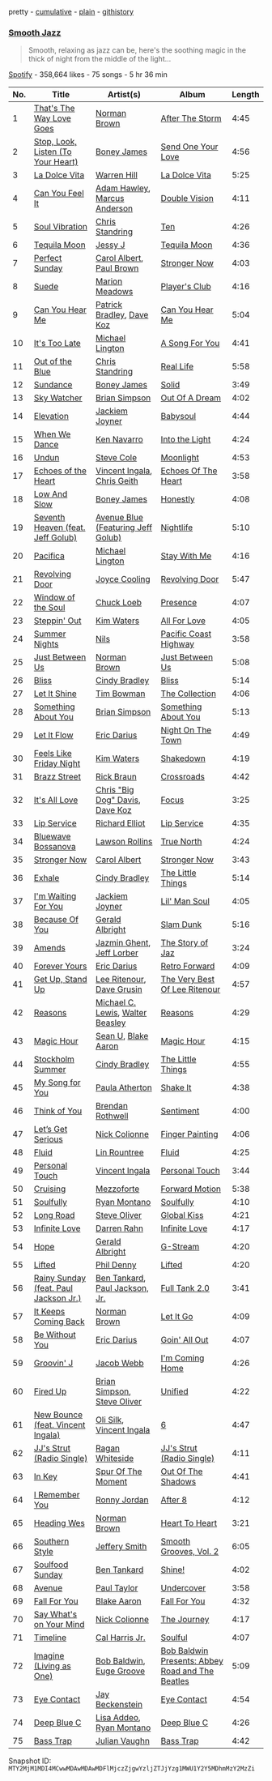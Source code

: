 pretty - [cumulative](/playlists/cumulative/37i9dQZF1DXdwTUxmGKrdN.md) - [plain](/playlists/plain/37i9dQZF1DXdwTUxmGKrdN) - [githistory](https://github.githistory.xyz/mackorone/spotify-playlist-archive/blob/main/playlists/plain/37i9dQZF1DXdwTUxmGKrdN)

### [Smooth Jazz](https://open.spotify.com/playlist/37i9dQZF1DXdwTUxmGKrdN)

> Smooth, relaxing as jazz can be, here's the soothing magic in the thick of night from the middle of the light...

[Spotify](https://open.spotify.com/user/spotify) - 358,664 likes - 75 songs - 5 hr 36 min

| No. | Title | Artist(s) | Album | Length |
|---|---|---|---|---|
| 1 | [That's The Way Love Goes](https://open.spotify.com/track/6UkHSbQcqBwWZr98OSELoL) | [Norman Brown](https://open.spotify.com/artist/79kOOyVKcrCOKDnzcDHsia) | [After The Storm](https://open.spotify.com/album/5vhTq5K0zLlKHovFu7MpWj) | 4:45 |
| 2 | [Stop, Look, Listen \(To Your Heart\)](https://open.spotify.com/track/24Wg5AQK6AaNyZBTpL1unQ) | [Boney James](https://open.spotify.com/artist/1sBRcMH8DDR8Nsk2RoJmjS) | [Send One Your Love](https://open.spotify.com/album/7g5WWkH9quZp6S3lxDBCV6) | 4:56 |
| 3 | [La Dolce Vita](https://open.spotify.com/track/1l9IRtd8omIqlGxYYzmyLv) | [Warren Hill](https://open.spotify.com/artist/3zayLOSNLcQFtRrufIbMdS) | [La Dolce Vita](https://open.spotify.com/album/6R13k9llyr3fWRDwKzmjDo) | 5:25 |
| 4 | [Can You Feel It](https://open.spotify.com/track/1mYIkTdWul7A4NYS3cKR2g) | [Adam Hawley](https://open.spotify.com/artist/1lWqhDiZ2OtpsJsQFtXsKX), [Marcus Anderson](https://open.spotify.com/artist/74w7jlHFeZ4x6cHFaHfHtf) | [Double Vision](https://open.spotify.com/album/6mIX3C4SR09oQqMF74NVlL) | 4:11 |
| 5 | [Soul Vibration](https://open.spotify.com/track/5KaSTemL2bEHw5HDFFIZyB) | [Chris Standring](https://open.spotify.com/artist/1XeMzpgjVKU2dR5xXaZLut) | [Ten](https://open.spotify.com/album/6vw1IOlxgQy2otoKPOng7e) | 4:26 |
| 6 | [Tequila Moon](https://open.spotify.com/track/4qkdBTRPwojWnqGcUSVQ3Z) | [Jessy J](https://open.spotify.com/artist/4WrtIP5PIekZwaAZo1tb0x) | [Tequila Moon](https://open.spotify.com/album/49n82PnSnIi9LFveKPH6h5) | 4:36 |
| 7 | [Perfect Sunday](https://open.spotify.com/track/3y9l6PAbOOGYBH1AY4XaTO) | [Carol Albert](https://open.spotify.com/artist/3o1J5y4sY6jg1sOvF69qnm), [Paul Brown](https://open.spotify.com/artist/4Hisv12GBxgMUsB2eBW5jy) | [Stronger Now](https://open.spotify.com/album/2rE6572rB3fOGktDLQWzdC) | 4:03 |
| 8 | [Suede](https://open.spotify.com/track/4F00pGa6rKvXx043AXvowT) | [Marion Meadows](https://open.spotify.com/artist/46PWlvjKg5zNakteW1CJkG) | [Player's Club](https://open.spotify.com/album/1Wpwzf5A9HPGwZx0Eolf2U) | 4:16 |
| 9 | [Can You Hear Me](https://open.spotify.com/track/049VqBETqY4gIRJuOJyQuF) | [Patrick Bradley](https://open.spotify.com/artist/6z9nWRXEPunshulSa2lwck), [Dave Koz](https://open.spotify.com/artist/0ZcJXldoq09BRIMl0Qh1Vm) | [Can You Hear Me](https://open.spotify.com/album/2MkCZIFcfWCjsQtdunZrU5) | 5:04 |
| 10 | [It's Too Late](https://open.spotify.com/track/3Zwphwi81qVI7ucNusDSRq) | [Michael Lington](https://open.spotify.com/artist/23P8kVBVyDkO8s6sn1QDre) | [A Song For You](https://open.spotify.com/album/51ilWc2VBkdoBQOUIohhil) | 4:41 |
| 11 | [Out of the Blue](https://open.spotify.com/track/5pQQjMOsR4HjuO94AEXTqX) | [Chris Standring](https://open.spotify.com/artist/1XeMzpgjVKU2dR5xXaZLut) | [Real Life](https://open.spotify.com/album/7DvHuhuhqmJSQZenm73mSv) | 5:58 |
| 12 | [Sundance](https://open.spotify.com/track/0t7lbaAiA6zU79AMi1Eb7K) | [Boney James](https://open.spotify.com/artist/1sBRcMH8DDR8Nsk2RoJmjS) | [Solid](https://open.spotify.com/album/1YcK4A5I2wdtgDJZ8Cht0F) | 3:49 |
| 13 | [Sky Watcher](https://open.spotify.com/track/6M5Zlr1uSlLksVBVy5q6uq) | [Brian Simpson](https://open.spotify.com/artist/4uIdP3jwyR0xifCS2FYS3o) | [Out Of A Dream](https://open.spotify.com/album/3e1fT9twS7LjpTQdtqGNDN) | 4:02 |
| 14 | [Elevation](https://open.spotify.com/track/6mpc681Hb9vbr4tFZJ7Jfc) | [Jackiem Joyner](https://open.spotify.com/artist/7v8LpmcY0BFVhJCispRDgg) | [Babysoul](https://open.spotify.com/album/7zQNd6E29iEUod4hAFmUMs) | 4:44 |
| 15 | [When We Dance](https://open.spotify.com/track/09N0r6vIBIEbqcpuAYvKEL) | [Ken Navarro](https://open.spotify.com/artist/6qA8zAyPYgmtPQtQz2G96a) | [Into the Light](https://open.spotify.com/album/0m7W6loD5NV43ua1FOSarR) | 4:24 |
| 16 | [Undun](https://open.spotify.com/track/1jMPe92ML6hOCBJLssrUSh) | [Steve Cole](https://open.spotify.com/artist/6rpOQ4XZKUz0ayWSMgvmWb) | [Moonlight](https://open.spotify.com/album/0eiTPubpV0bt3BVvwBxdVk) | 4:53 |
| 17 | [Echoes of the Heart](https://open.spotify.com/track/4NHXOCiSoFcbPkT1NZOChb) | [Vincent Ingala](https://open.spotify.com/artist/1tPdDNZNPVa7NOQ6S0A5x7), [Chris Geith](https://open.spotify.com/artist/3St6VrtnX5WUVFNNcX1DBb) | [Echoes Of The Heart](https://open.spotify.com/album/7xWREx7N4D17yDHq7iSzRP) | 3:58 |
| 18 | [Low And Slow](https://open.spotify.com/track/7pRfQ35Qo8a9mZ8TfbTjVA) | [Boney James](https://open.spotify.com/artist/1sBRcMH8DDR8Nsk2RoJmjS) | [Honestly](https://open.spotify.com/album/790ImJoB1GlVByP5owbzpO) | 4:08 |
| 19 | [Seventh Heaven \(feat\. Jeff Golub\)](https://open.spotify.com/track/2ZZ6st5XTa8wDNqsE1bHa7) | [Avenue Blue \(Featuring Jeff Golub\)](https://open.spotify.com/artist/2TQGAlirZ6ePbgec2TvLK9) | [Nightlife](https://open.spotify.com/album/2EnhcAGKSkoGRFiY6xd1ke) | 5:10 |
| 20 | [Pacifica](https://open.spotify.com/track/4zfF62Jy2mtNCG2wlGy2VK) | [Michael Lington](https://open.spotify.com/artist/23P8kVBVyDkO8s6sn1QDre) | [Stay With Me](https://open.spotify.com/album/0ivqeO68UTwDwuaVIo0sU3) | 4:16 |
| 21 | [Revolving Door](https://open.spotify.com/track/7v6XfSM2XpK6KEVyn4Ud73) | [Joyce Cooling](https://open.spotify.com/artist/44GiVGTGkzAmI1OGZcypec) | [Revolving Door](https://open.spotify.com/album/27oaatzsezS61BzFb69ZFc) | 5:47 |
| 22 | [Window of the Soul](https://open.spotify.com/track/32eDGGkGf1lcJ8aWrjGhFO) | [Chuck Loeb](https://open.spotify.com/artist/02L5Rmh1RtTbHOBdzPzfoQ) | [Presence](https://open.spotify.com/album/3y3NkJMbTM1JLwrDKxEFZb) | 4:07 |
| 23 | [Steppin' Out](https://open.spotify.com/track/2vw0o63DPh9SEAtWN3kRgM) | [Kim Waters](https://open.spotify.com/artist/6kgHtfY7ECO4JWbOpXOu4I) | [All For Love](https://open.spotify.com/album/13krE6l2QQwdBpjbPA5FwE) | 4:05 |
| 24 | [Summer Nights](https://open.spotify.com/track/61S3v0zujG9J171zdMEap7) | [Nils](https://open.spotify.com/artist/1vzmLZbXh0Bw5Kz5U4iIyB) | [Pacific Coast Highway](https://open.spotify.com/album/3dN9WXJltGklnpGhEkVbcQ) | 3:58 |
| 25 | [Just Between Us](https://open.spotify.com/track/4pa23KNAU2ul1REZDMJsAz) | [Norman Brown](https://open.spotify.com/artist/79kOOyVKcrCOKDnzcDHsia) | [Just Between Us](https://open.spotify.com/album/1nRaXHXH4pT2yfyHAhCsx5) | 5:08 |
| 26 | [Bliss](https://open.spotify.com/track/0fOtanczwW8mMxg9tnIeDc) | [Cindy Bradley](https://open.spotify.com/artist/5qiEZz19psMDf9UPQUao4J) | [Bliss](https://open.spotify.com/album/6HSCZiP4hxorBB2gOIQlxe) | 5:14 |
| 27 | [Let It Shine](https://open.spotify.com/track/18V3WdhlafZXWC2uAXVEf9) | [Tim Bowman](https://open.spotify.com/artist/0lVHG6dLy7suf4FaubTzF5) | [The Collection](https://open.spotify.com/album/3hJBjYNUVY7vSITE8GZ3QV) | 4:06 |
| 28 | [Something About You](https://open.spotify.com/track/06vu8fZlTlL7okvLGzhr47) | [Brian Simpson](https://open.spotify.com/artist/4uIdP3jwyR0xifCS2FYS3o) | [Something About You](https://open.spotify.com/album/5EHFd3yxzZdDvUiRuwSsTR) | 5:13 |
| 29 | [Let It Flow](https://open.spotify.com/track/3fV8jbhyPEBcltw5d79W1s) | [Eric Darius](https://open.spotify.com/artist/39HDjLbYtWrCQrqpl9sOX8) | [Night On The Town](https://open.spotify.com/album/6d7FWLGkFqF4i4hsksCzvq) | 4:49 |
| 30 | [Feels Like Friday Night](https://open.spotify.com/track/3bDsnnpzrp67FMcHmxOCFQ) | [Kim Waters](https://open.spotify.com/artist/6kgHtfY7ECO4JWbOpXOu4I) | [Shakedown](https://open.spotify.com/album/1V6grlJgOrbatTYJAhfrFL) | 4:19 |
| 31 | [Brazz Street](https://open.spotify.com/track/6ldCioYjj4oYp0hrvD3zFh) | [Rick Braun](https://open.spotify.com/artist/4ThkLup6LmqCUuHuG434zZ) | [Crossroads](https://open.spotify.com/album/311JJvbG6VDhP5NDPutK1B) | 4:42 |
| 32 | [It's All Love](https://open.spotify.com/track/5popJgopB341MpiXxfmFB5) | [Chris "Big Dog" Davis](https://open.spotify.com/artist/057eeHuaF5QTCQ76X2PRZ5), [Dave Koz](https://open.spotify.com/artist/0ZcJXldoq09BRIMl0Qh1Vm) | [Focus](https://open.spotify.com/album/2HPhFHjp8sp4q06IxjLyxH) | 3:25 |
| 33 | [Lip Service](https://open.spotify.com/track/1zTSI03CU30W7w0b6Wxpx7) | [Richard Elliot](https://open.spotify.com/artist/6eLlZ44VYhHnvuRet0qTuH) | [Lip Service](https://open.spotify.com/album/2OJdOCWFoUbOpS3azmEou4) | 4:35 |
| 34 | [Bluewave Bossanova](https://open.spotify.com/track/2QOqnhCrTIqTLzByQD7YQJ) | [Lawson Rollins](https://open.spotify.com/artist/3blOsom4oRo6dAN4TB7xpv) | [True North](https://open.spotify.com/album/3ym18a0dExcRA2VNAMAVBm) | 4:24 |
| 35 | [Stronger Now](https://open.spotify.com/track/1ldNcaMyLRYnRgYORskmlX) | [Carol Albert](https://open.spotify.com/artist/3o1J5y4sY6jg1sOvF69qnm) | [Stronger Now](https://open.spotify.com/album/2rE6572rB3fOGktDLQWzdC) | 3:43 |
| 36 | [Exhale](https://open.spotify.com/track/5w4bufYITsxPjmG7xSu8Ga) | [Cindy Bradley](https://open.spotify.com/artist/5qiEZz19psMDf9UPQUao4J) | [The Little Things](https://open.spotify.com/album/2orWEnZfLJkxx3c5QAomvZ) | 5:14 |
| 37 | [I'm Waiting For You](https://open.spotify.com/track/2Wn7ZtdXyJ9uGBg2j6VvZR) | [Jackiem Joyner](https://open.spotify.com/artist/7v8LpmcY0BFVhJCispRDgg) | [Lil' Man Soul](https://open.spotify.com/album/3GPPcFHouTopuZons7w27s) | 4:05 |
| 38 | [Because Of You](https://open.spotify.com/track/6neOhWrEXAny5DKmVGnlHo) | [Gerald Albright](https://open.spotify.com/artist/3bhckpkRmz8mqONUceSutp) | [Slam Dunk](https://open.spotify.com/album/4abjBabp4Ce9MIShgUqsBy) | 5:16 |
| 39 | [Amends](https://open.spotify.com/track/7InZJZjLe2rbSlVBL4PLXU) | [Jazmin Ghent](https://open.spotify.com/artist/1ObapCOA0O7mr2wXFKEDNY), [Jeff Lorber](https://open.spotify.com/artist/3JC3BBlfImI0p9y2na0bHK) | [The Story of Jaz](https://open.spotify.com/album/6YWAbLwA22QPzqldQhpeh3) | 3:24 |
| 40 | [Forever Yours](https://open.spotify.com/track/2RrsWRwIovqT8NXqVohHJo) | [Eric Darius](https://open.spotify.com/artist/39HDjLbYtWrCQrqpl9sOX8) | [Retro Forward](https://open.spotify.com/album/6cF2eSwNvRcS8K1nYzI0tT) | 4:09 |
| 41 | [Get Up, Stand Up](https://open.spotify.com/track/5XhuPA2XvYOeYJ8Lwn2Dnx) | [Lee Ritenour](https://open.spotify.com/artist/1nDqTUspmq8IXhcEZT93iq), [Dave Grusin](https://open.spotify.com/artist/0SPkat5bgfP5wo2kbqZIwu) | [The Very Best Of Lee Ritenour](https://open.spotify.com/album/4hi6b3yGFoaq4gyqhhGZJi) | 4:57 |
| 42 | [Reasons](https://open.spotify.com/track/1rhgEbGtMVOARoVGssCQDr) | [Michael C\. Lewis](https://open.spotify.com/artist/5eVoGHjBlD2E3OWOyAtPS4), [Walter Beasley](https://open.spotify.com/artist/6tBzJqpqRAPyJFR4Rq0yBP) | [Reasons](https://open.spotify.com/album/5qAM5T1dtZgsbjRJeknBiB) | 4:29 |
| 43 | [Magic Hour](https://open.spotify.com/track/1AbQCUGbvIbO2NUen6tVAg) | [Sean U](https://open.spotify.com/artist/0z87sJVJOzK2uqJ4lsxUdE), [Blake Aaron](https://open.spotify.com/artist/5DnSgdQvmYD6yU1Sp7Ik56) | [Magic Hour](https://open.spotify.com/album/5kirzWW6pF16lE8OHhuPiz) | 4:15 |
| 44 | [Stockholm Summer](https://open.spotify.com/track/7nDChpaHBKx9ZCJmEcTdtX) | [Cindy Bradley](https://open.spotify.com/artist/5qiEZz19psMDf9UPQUao4J) | [The Little Things](https://open.spotify.com/album/2orWEnZfLJkxx3c5QAomvZ) | 4:55 |
| 45 | [My Song for You](https://open.spotify.com/track/2WkpgjnqTOPCi60IvlDtvB) | [Paula Atherton](https://open.spotify.com/artist/22aM32I9ao0SJOxWXrsNO6) | [Shake It](https://open.spotify.com/album/0fxC7twA5PZ0J5LngaiZbP) | 4:38 |
| 46 | [Think of You](https://open.spotify.com/track/73p8Mzp41RUDQtbe52JWHu) | [Brendan Rothwell](https://open.spotify.com/artist/5RABpAgeEQTwa2yoatfUQQ) | [Sentiment](https://open.spotify.com/album/7hML0wQpcGtknLxvlvFuR7) | 4:00 |
| 47 | [Let’s Get Serious](https://open.spotify.com/track/2vSHFGFj1iS7QcCzLwi6Rm) | [Nick Colionne](https://open.spotify.com/artist/2sCtM9BmF4hSfiwEwiAm5l) | [Finger Painting](https://open.spotify.com/album/5Bc13DoOtM3LFdmx4Jl7oM) | 4:06 |
| 48 | [Fluid](https://open.spotify.com/track/2OCteRb2LiiMEN6XA2cqaL) | [Lin Rountree](https://open.spotify.com/artist/4SVXSNL59kiSLgjwZeEfDg) | [Fluid](https://open.spotify.com/album/29nL9iA8XbL1Bt726I7XUH) | 4:25 |
| 49 | [Personal Touch](https://open.spotify.com/track/5xwCm9tEVl3FAXqnWZfmp3) | [Vincent Ingala](https://open.spotify.com/artist/1tPdDNZNPVa7NOQ6S0A5x7) | [Personal Touch](https://open.spotify.com/album/216P40TI4bEO6qLkDmnni3) | 3:44 |
| 50 | [Cruising](https://open.spotify.com/track/6LyFVLSOjBL9gh5Q6fwAVK) | [Mezzoforte](https://open.spotify.com/artist/53LlrTpfGrdZS8QyBUxrVs) | [Forward Motion](https://open.spotify.com/album/6vAEljyy7bkYUYG5RYahVe) | 5:38 |
| 51 | [Soulfully](https://open.spotify.com/track/6QIv6nsWBk84KgNbN618O8) | [Ryan Montano](https://open.spotify.com/artist/60c1zWUz1UhsnemRwziySF) | [Soulfully](https://open.spotify.com/album/4bRm3UKAKAmfLJ6bWuDigT) | 4:10 |
| 52 | [Long Road](https://open.spotify.com/track/7EIASGWhdchNEwPYB3E1Nm) | [Steve Oliver](https://open.spotify.com/artist/0eorTItuLyKdhZmII8zREL) | [Global Kiss](https://open.spotify.com/album/3gPybe3xBAw2M8AqTXfPLp) | 4:21 |
| 53 | [Infinite Love](https://open.spotify.com/track/2Zw99p6yQDuFkk6Bikbr0P) | [Darren Rahn](https://open.spotify.com/artist/20Jboo9DFLN2MlZPtXQt2u) | [Infinite Love](https://open.spotify.com/album/4PUEmWCsMIauK26YDbXz25) | 4:17 |
| 54 | [Hope](https://open.spotify.com/track/1pPpKGYsZIMWYaX10gx7uR) | [Gerald Albright](https://open.spotify.com/artist/3bhckpkRmz8mqONUceSutp) | [G\-Stream](https://open.spotify.com/album/3m0QBbnJrOuvdSw8BmUvgS) | 4:20 |
| 55 | [Lifted](https://open.spotify.com/track/0nUK8QO7du1cqA1KW3fzxg) | [Phil Denny](https://open.spotify.com/artist/1qRb36fHSmuSGm6WewqmdH) | [Lifted](https://open.spotify.com/album/2q5FbIK44fNkcw6w2TWXs9) | 4:20 |
| 56 | [Rainy Sunday \(feat\. Paul Jackson Jr.\)](https://open.spotify.com/track/4Z3doYsQ7L3o0TPHZhk0vF) | [Ben Tankard](https://open.spotify.com/artist/60nfj9O2pKtlqIPfxp3FEg), [Paul Jackson, Jr.](https://open.spotify.com/artist/2OeN0JVfTWYog354hHhQ2S) | [Full Tank 2.0](https://open.spotify.com/album/0dHZWw5DjxaAPxvvJUoLfF) | 3:41 |
| 57 | [It Keeps Coming Back](https://open.spotify.com/track/5xAQZJVapuHyNPil73LQfI) | [Norman Brown](https://open.spotify.com/artist/79kOOyVKcrCOKDnzcDHsia) | [Let It Go](https://open.spotify.com/album/6R5Dme59QovnHLa8bIuwGi) | 4:09 |
| 58 | [Be Without You](https://open.spotify.com/track/5JQbLxZhpnc1YvLTMKACzy) | [Eric Darius](https://open.spotify.com/artist/39HDjLbYtWrCQrqpl9sOX8) | [Goin' All Out](https://open.spotify.com/album/119TqT324LissrAdkAKxf9) | 4:07 |
| 59 | [Groovin' J](https://open.spotify.com/track/6zFYcAvBoEjqKWiFneXWf4) | [Jacob Webb](https://open.spotify.com/artist/6LB9EnOUIzqsiEYQVipZko) | [I'm Coming Home](https://open.spotify.com/album/1gCdJObq3CftJWEuFbwAaU) | 4:26 |
| 60 | [Fired Up](https://open.spotify.com/track/45OtdrQxVv8iG0MAn0OgKk) | [Brian Simpson](https://open.spotify.com/artist/4uIdP3jwyR0xifCS2FYS3o), [Steve Oliver](https://open.spotify.com/artist/0eorTItuLyKdhZmII8zREL) | [Unified](https://open.spotify.com/album/0TKu3C41fCcADO3eSVOtoR) | 4:22 |
| 61 | [New Bounce \(feat\. Vincent Ingala\)](https://open.spotify.com/track/0Oy7FMqWqf5ksonP766CNc) | [Oli Silk](https://open.spotify.com/artist/7a9DZt3DpmEVkZZZ6MkWdE), [Vincent Ingala](https://open.spotify.com/artist/1tPdDNZNPVa7NOQ6S0A5x7) | [6](https://open.spotify.com/album/0GPisGzDAPEDwEcFn3f4kZ) | 4:47 |
| 62 | [JJ's Strut \(Radio Single\)](https://open.spotify.com/track/7m0H1Tri64Gs7ndu2giQXI) | [Ragan Whiteside](https://open.spotify.com/artist/4cvyvGmavtDowPmJMHMlUq) | [JJ's Strut \(Radio Single\)](https://open.spotify.com/album/7cFYasV6tFxybojZKXm4sN) | 4:11 |
| 63 | [In Key](https://open.spotify.com/track/2ptNHiOb6DbdWytP2Nsslu) | [Spur Of The Moment](https://open.spotify.com/artist/07R91vaA8abuyWQlXlmIDe) | [Out Of The Shadows](https://open.spotify.com/album/1CGnwPP4HvczU38xvhddTf) | 4:41 |
| 64 | [I Remember You](https://open.spotify.com/track/6iCsFk2zf1INRexhJQzRM0) | [Ronny Jordan](https://open.spotify.com/artist/32WK2OuP2PG4r7sH7bUfN9) | [After 8](https://open.spotify.com/album/2DZxWJXHFCYuiSNoVyWYZe) | 4:12 |
| 65 | [Heading Wes](https://open.spotify.com/track/3hTbwwtKP9wNaBXRO07jAw) | [Norman Brown](https://open.spotify.com/artist/79kOOyVKcrCOKDnzcDHsia) | [Heart To Heart](https://open.spotify.com/album/7ghPikFRfeqmMqpQDkwLIZ) | 3:21 |
| 66 | [Southern Style](https://open.spotify.com/track/18xGFscyHeMxrlgyti66gX) | [Jeffery Smith](https://open.spotify.com/artist/7CW9qPfjuZqNDJsJqT9iM2) | [Smooth Grooves, Vol\. 2](https://open.spotify.com/album/2dWhDa6kTyZlw7ip13EhTm) | 6:05 |
| 67 | [Soulfood Sunday](https://open.spotify.com/track/7CkzM33RNqE8PyUdsVUBBZ) | [Ben Tankard](https://open.spotify.com/artist/60nfj9O2pKtlqIPfxp3FEg) | [Shine!](https://open.spotify.com/album/1TFKjCxkfw8XVb6nh7o9VY) | 4:02 |
| 68 | [Avenue](https://open.spotify.com/track/0LWUULlpkZ5PoM9Mj4JOyk) | [Paul Taylor](https://open.spotify.com/artist/3wBSOZFd5KLsEZ1yoVSICQ) | [Undercover](https://open.spotify.com/album/0RXMMiDCOhnt2IFldaHuAi) | 3:58 |
| 69 | [Fall For You](https://open.spotify.com/track/7qqamkny8IkXOCJrhjy73L) | [Blake Aaron](https://open.spotify.com/artist/5DnSgdQvmYD6yU1Sp7Ik56) | [Fall For You](https://open.spotify.com/album/1069ubCvaVGmtkw2VNxZAV) | 4:32 |
| 70 | [Say What's on Your Mind](https://open.spotify.com/track/0JKzJAkRRdqrfT7qjkp9Bx) | [Nick Colionne](https://open.spotify.com/artist/2sCtM9BmF4hSfiwEwiAm5l) | [The Journey](https://open.spotify.com/album/7BYmR4CnsUcPtLrUyy5b4H) | 4:17 |
| 71 | [Timeline](https://open.spotify.com/track/7GuSUOEGSk4tLPQoSdSvhb) | [Cal Harris Jr.](https://open.spotify.com/artist/1rqcgKphKy4FoYO505o49R) | [Soulful](https://open.spotify.com/album/1s5c8RtnMva4xGs8IoMpGb) | 4:07 |
| 72 | [Imagine \(Living as One\)](https://open.spotify.com/track/5GpFYx5Q5h38LZnDamGBOB) | [Bob Baldwin](https://open.spotify.com/artist/6URFeH3cWWv6tj2RazL9IP), [Euge Groove](https://open.spotify.com/artist/05UwRaoOjJPuGzCtawrORF) | [Bob Baldwin Presents: Abbey Road and The Beatles](https://open.spotify.com/album/3i47d2tkJNfJc8F7mBGr6c) | 5:09 |
| 73 | [Eye Contact](https://open.spotify.com/track/37bPydtyElNj0AERSVzGMM) | [Jay Beckenstein](https://open.spotify.com/artist/6eA7CikksulcpTewVtS8Ok) | [Eye Contact](https://open.spotify.com/album/1MUDLRtMxjsbAByQ8tNQTD) | 4:54 |
| 74 | [Deep Blue C](https://open.spotify.com/track/5zJsAozshkEsQxjt5iNC5k) | [Lisa Addeo](https://open.spotify.com/artist/1Rkm8EM4Z0fYhkJ1k6D52U), [Ryan Montano](https://open.spotify.com/artist/60c1zWUz1UhsnemRwziySF) | [Deep Blue C](https://open.spotify.com/album/2qOGwPSOEsBMwnNaXZbpT0) | 4:26 |
| 75 | [Bass Trap](https://open.spotify.com/track/7JvhchmlEIuIe3khtfXp3q) | [Julian Vaughn](https://open.spotify.com/artist/6NS4Qt4ISw27NC9tIN9jgg) | [Bass Trap](https://open.spotify.com/album/7wsE5XmD3gfXiitBYGghqM) | 4:42 |

Snapshot ID: `MTY2MjM1MDI4MCwwMDAwMDAwMDFlMjczZjgwYzljZTJjYzg1MWU1Y2Y5MDhmMzY2MzZi`
